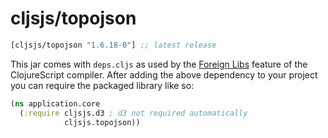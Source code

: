 # cljsjs/topojson

[](dependency)
```clojure
[cljsjs/topojson "1.6.18-0"] ;; latest release
```
[](/dependency)

This jar comes with `deps.cljs` as used by the [Foreign Libs][flibs] feature
of the ClojureScript compiler. After adding the above dependency to your project
you can require the packaged library like so:

```clojure
(ns application.core
  (:require cljsjs.d3 ; d3 not required automatically
            cljsjs.topojson))
```

[flibs]: https://github.com/clojure/clojurescript/wiki/Packaging-Foreign-Dependencies
